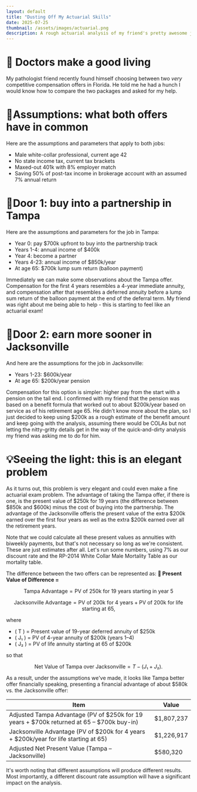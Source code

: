 ```yaml
---
layout: default
title: "Dusting Off My Actuarial Skills"
date: 2025-07-25
thumbnail: /assets/images/actuarial.png
description: A rough actuarial analysis of my friend's pretty awesome job options.
---
```


# 🥼 Doctors make a good living
My pathologist friend recently found himself choosing between two *very* competitive compensation offers in Florida. He told me he had a hunch I would know how to compare the two packages and asked for my help.

# 📍Assumptions: what both offers have in common

Here are the assumptions and parameters that apply to both jobs:
- Male white-collar professional, current age 42
- No state income tax, current tax brackets
- Maxed-out 401k with 8% employer match
- Saving 50% of post-tax income in brokerage account with an assumed 7% annual return

# 🚪Door 1: buy into a partnership in Tampa

Here are the assumptions and parameters for the job in Tampa:
- Year 0: pay $700k upfront to buy into the partnership track
- Years 1-4: annual income of $400k
- Year 4: become a partner
- Years 4-23: annual income of $850k/year
- At age 65: $700k lump sum return (balloon payment)

Immediately we can make some observations about the Tampa offer. Compensation for the first 4 years resembles a 4-year immediate annuity, and compensation after that resembles a deferred annuity before a lump sum return of the balloon payment at the end of the deferral term. My friend was right about me being able to help - this is starting to feel like an actuarial exam!

# 🚪Door 2: earn more sooner in Jacksonville
And here are the assumptions for the job in Jacksonville:
- Years 1-23: $600k/year
- At age 65: $200k/year pension

Compensation for this option is simpler: higher pay from the start with a pension on the tail end. I confirmed with my friend that the pension was based on a benefit formula that worked out to about $200k/year based on service as of his retirement age 65. He didn’t know more about the plan, so I just decided to keep using $200k as a rough estimate of the benefit amount and keep going with the analysis, assuming there would be COLAs but not letting the nitty-gritty details get in the way of the quick-and-dirty analysis my friend was asking me to do for him.

# 💡Seeing the light: this is an elegant problem
As it turns out, this problem is very elegant and could even make a fine actuarial exam problem. The advantage of taking the Tampa offer, if there is one, is the present value of $250k for 19 years (the difference between $850k and $600k) minus the cost of buying into the partnership. The advantage of the Jacksonville offeris the present value of the extra $200k earned over the first four years as well as the extra $200k earned over all the retirement years. 

Note that we could calculate all these present values as annuities with biweekly payments, but that's not necessary so long as we're consistent. These are just estimates after all. Let's run some numbers, using 7% as our discount rate and the RP-2014 White Collar Male Mortality Table as our mortality table.

The difference between the two offers can be represented as: **🧮 Present Value of Difference =** 

$$
\text{Tampa Advantage} = \text{PV of } 250\text{k for 19 years starting in year 5}
$$

$$
\text{Jacksonville Advantage} = \text{PV of } 200\text{k for 4 years} + \text{PV of } 200\text{k for life starting at 65},
$$

where

- \( T \) = Present value of 19-year deferred annuity of $250k
- \( J₁ \) = PV of 4-year annuity of $200k (years 1–4)
- \( J₂ \) = PV of life annuity starting at 65 of $200k
  
so that

$$
\text{Net Value of Tampa over Jacksonville} = T - (J₁ + J₂).
$$

As a result, under the assumptions we've made, it looks like Tampa better offer financially speaking, presenting a financial advantage of about $580k vs. the Jacksonville offer:

| Item                                                                                      | Value      |
| ----------------------------------------------------------------------------------------- | ---------- |
| Adjusted Tampa Advantage (PV of $250k for 19 years + $700k returned at 65 – $700k buy-in) | $1,807,237 |
| Jacksonville Advantage (PV of $200k for 4 years + $200k/year for life starting at 65)     | $1,226,917 |
| Adjusted Net Present Value (Tampa – Jacksonville)                                         | $580,320   |

It's worth noting that different assumptions will produce different results. Most importantly, a different discount rate assumption will have a significant impact on the analysis.
